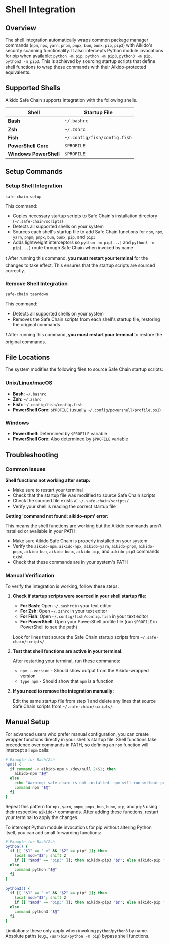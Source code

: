 # Shell Integration

## Overview

The shell integration automatically wraps common package manager commands (`npm`, `npx`, `yarn`, `pnpm`, `pnpx`, `bun`, `bunx`, `pip`, `pip3`) with Aikido's security scanning functionality. It also intercepts Python module invocations for pip when available: `python -m pip`, `python -m pip3`, `python3 -m pip`, `python3 -m pip3`. This is achieved by sourcing startup scripts that define shell functions to wrap these commands with their Aikido-protected equivalents.

## Supported Shells

Aikido Safe Chain supports integration with the following shells.

| Shell                  | Startup File                 |
| ---------------------- | ---------------------------- |
| **Bash**               | `~/.bashrc`                  |
| **Zsh**                | `~/.zshrc`                   |
| **Fish**               | `~/.config/fish/config.fish` |
| **PowerShell Core**    | `$PROFILE`                   |
| **Windows PowerShell** | `$PROFILE`                   |

## Setup Commands

### Setup Shell Integration

```bash
safe-chain setup
```

This command:

- Copies necessary startup scripts to Safe Chain's installation directory (`~/.safe-chain/scripts`)
- Detects all supported shells on your system
- Sources each shell's startup file to add Safe Chain functions for `npm`, `npx`, `yarn`, `pnpm`, `pnpx`, `bun`, `bunx`, `pip`, and `pip3`
- Adds lightweight interceptors so `python -m pip[...]` and `python3 -m pip[...]` route through Safe Chain when invoked by name

❗ After running this command, **you must restart your terminal** for the changes to take effect. This ensures that the startup scripts are sourced correctly.

### Remove Shell Integration

```bash
safe-chain teardown
```

This command:

- Detects all supported shells on your system
- Removes the Safe Chain scripts from each shell's startup file, restoring the original commands

❗ After running this command, **you must restart your terminal** to restore the original commands.

## File Locations

The system modifies the following files to source Safe Chain startup scripts:

### Unix/Linux/macOS

- **Bash**: `~/.bashrc`
- **Zsh**: `~/.zshrc`
- **Fish**: `~/.config/fish/config.fish`
- **PowerShell Core**: `$PROFILE` (usually `~/.config/powershell/profile.ps1`)

### Windows

- **PowerShell**: Determined by `$PROFILE` variable
- **PowerShell Core**: Also determined by `$PROFILE` variable

## Troubleshooting

### Common Issues

**Shell functions not working after setup:**

- Make sure to restart your terminal
- Check that the startup file was modified to source Safe Chain scripts
- Check the sourced file exists at `~/.safe-chain/scripts/`
- Verify your shell is reading the correct startup file

**Getting 'command not found: aikido-npm' error:**

This means the shell functions are working but the Aikido commands aren't installed or available in your PATH:

- Make sure Aikido Safe Chain is properly installed on your system
- Verify the `aikido-npm`, `aikido-npx`, `aikido-yarn`, `aikido-pnpm`, `aikido-pnpx`, `aikido-bun`, `aikido-bunx`, `aikido-pip`, and `aikido-pip3` commands exist
- Check that these commands are in your system's PATH

### Manual Verification

To verify the integration is working, follow these steps:

1. **Check if startup scripts were sourced in your shell startup file:**

   - **For Bash**: Open `~/.bashrc` in your text editor
   - **For Zsh**: Open `~/.zshrc` in your text editor
   - **For Fish**: Open `~/.config/fish/config.fish` in your text editor
   - **For PowerShell**: Open your PowerShell profile file (run `$PROFILE` in PowerShell to see the path)

   Look for lines that source the Safe Chain startup scripts from `~/.safe-chain/scripts/`

2. **Test that shell functions are active in your terminal:**

   After restarting your terminal, run these commands:

   - `npm --version` - Should show output from the Aikido-wrapped version
   - `type npm` - Should show that `npm` is a function

3. **If you need to remove the integration manually:**

   Edit the same startup file from step 1 and delete any lines that source Safe Chain scripts from `~/.safe-chain/scripts/`.

## Manual Setup

For advanced users who prefer manual configuration, you can create wrapper functions directly in your shell's startup file. Shell functions take precedence over commands in PATH, so defining an `npm` function will intercept all `npm` calls:

```bash
# Example for Bash/Zsh
npm() {
  if command -v aikido-npm > /dev/null 2>&1; then
    aikido-npm "$@"
  else
    echo "Warning: safe-chain is not installed. npm will run without protection."
    command npm "$@"
  fi
}
```

Repeat this pattern for `npx`, `yarn`, `pnpm`, `pnpx`, `bun`, `bunx`, `pip`, and `pip3` using their respective `aikido-*` commands. After adding these functions, restart your terminal to apply the changes.

To intercept Python module invocations for pip without altering Python itself, you can add small forwarding functions:

```bash
# Example for Bash/Zsh
python() {
  if [[ "$1" == "-m" && "$2" == pip* ]]; then
    local mod="$2"; shift 2
    if [[ "$mod" == "pip3" ]]; then aikido-pip3 "$@"; else aikido-pip "$@"; fi
  else
    command python "$@"
  fi
}

python3() {
  if [[ "$1" == "-m" && "$2" == pip* ]]; then
    local mod="$2"; shift 2
    if [[ "$mod" == "pip3" ]]; then aikido-pip3 "$@"; else aikido-pip "$@"; fi
  else
    command python3 "$@"
  fi
}
```

Limitations: these only apply when invoking `python`/`python3` by name. Absolute paths (e.g., `/usr/bin/python -m pip`) bypass shell functions.
